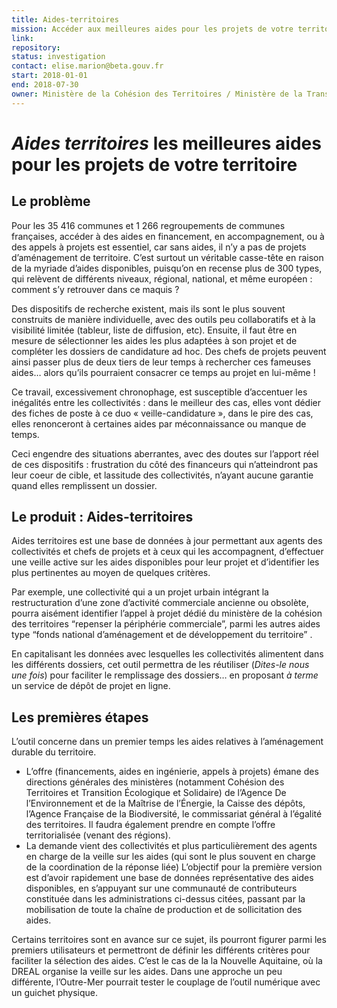 ```yaml
---
title: Aides-territoires
mission: Accéder aux meilleures aides pour les projets de votre territoire
link: 
repository:  
status: investigation  
contact: elise.marion@beta.gouv.fr  
start: 2018-01-01  
end: 2018-07-30
owner: Ministère de la Cohésion des Territoires / Ministère de la Transition Ecologique et Solidaire 
---
```


_Aides territoires_ les meilleures aides pour les projets de votre territoire
===

## Le problème

Pour les 35 416 communes et 1 266 regroupements de communes françaises, accéder à des aides en financement, en accompagnement, ou à des appels à projets est essentiel, car sans aides, il n’y a pas de projets d’aménagement de territoire. C’est surtout un véritable casse-tête en raison de la myriade d’aides disponibles, puisqu’on en recense plus de 300 types, qui relèvent de différents niveaux, régional, national, et même européen : comment s’y retrouver dans ce maquis ?

Des dispositifs de recherche existent, mais ils sont le plus souvent construits de manière individuelle, avec des outils peu collaboratifs et à la visibilité limitée (tableur, liste de diffusion, etc). Ensuite, il faut être en mesure de sélectionner les aides les plus adaptées à son projet et de compléter les dossiers de candidature ad hoc.  Des chefs de projets peuvent ainsi passer plus de deux tiers de leur temps à rechercher ces fameuses aides… alors qu’ils pourraient consacrer ce temps au projet en lui-même !

Ce travail, excessivement chronophage, est susceptible d’accentuer les inégalités entre les collectivités : dans le meilleur des cas, elles vont dédier des fiches de poste à ce duo « veille-candidature », dans le pire des cas, elles renonceront à certaines aides par méconnaissance ou manque de temps.

Ceci engendre des situations aberrantes, avec des doutes sur l’apport réel de ces dispositifs : frustration du côté des financeurs qui n’atteindront pas leur coeur de cible, et lassitude des collectivités, n’ayant aucune garantie quand elles remplissent un dossier. 

## Le produit : Aides-territoires

Aides territoires est une base de données à jour permettant aux agents des collectivités et chefs de projets et à ceux qui les accompagnent, d’effectuer une veille active sur les aides disponibles pour leur projet et d’identifier les plus pertinentes au moyen de quelques critères.

Par exemple, une collectivité qui a un projet urbain intégrant la restructuration d’une zone d’activité commerciale ancienne ou obsolète, pourra aisément identifier l’appel à projet dédié du ministère de la cohésion des territoires “repenser la périphérie commerciale”, parmi les autres aides type “fonds national d’aménagement et de développement du territoire” . 

En capitalisant les données avec lesquelles les collectivités alimentent dans les différents dossiers, cet outil permettra de les réutiliser (*Dites-le nous une fois*) pour faciliter le remplissage des dossiers… en proposant *à terme* un service de dépôt de projet en ligne.

## Les premières étapes

L’outil concerne dans un premier temps les aides relatives à l’aménagement durable du territoire. 
-  L’offre (financements, aides en ingénierie, appels à projets) émane des directions générales des ministères (notamment Cohésion des Territoires et Transition Écologique et Solidaire) de l’Agence De l’Environnement et de la Maîtrise de l’Énergie, la Caisse des dépôts, l’Agence Française de la Biodiversité, le commissariat général à l’égalité des territoires. Il faudra également prendre en compte l’offre territorialisée (venant des régions).
-  La demande vient des collectivités et plus particulièrement des agents en charge de la veille sur les aides (qui sont le plus souvent en charge de la coordination de la réponse liée)
L’objectif pour la première version est d’avoir rapidement une base de données représentative des aides disponibles, en s’appuyant sur une communauté de contributeurs constituée dans les administrations ci-dessus citées, passant par la mobilisation de toute la chaîne de production et de sollicitation des aides.

Certains territoires sont en avance sur ce sujet, ils pourront figurer parmi les premiers utilisateurs et permettront de définir les différents critères pour faciliter la sélection des aides. C’est le cas de la la Nouvelle Aquitaine, où la DREAL organise la veille sur les aides. Dans une approche un peu différente, l’Outre-Mer pourrait tester le couplage de l’outil numérique avec un guichet physique. 



